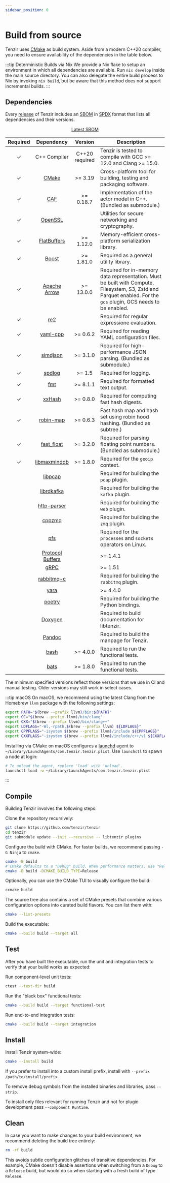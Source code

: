 ```yaml
---
sidebar_position: 0
---
```


# Build from source

Tenzir uses [CMake](https://cmake.org) as build system. Aside from a modern C++20
compiler, you need to ensure availability of the dependencies in the table
below.

:::tip Deterministic Builds via Nix
We provide a Nix flake to setup an environment in which all dependencies are
available. Run `nix develop` inside the main source directory. You can also
delegate the entire build process to Nix by invoking `nix build`, but be aware
that this method does not support incremental
builds.
:::

## Dependencies

Every [release](https://github.com/tenzir/tenzir/releases) of Tenzir includes an
[SBOM](https://en.wikipedia.org/wiki/Software_bill_of_materials) in
[SPDX](https://spdx.dev) format that lists all dependencies and their versions.

<div align="center" class="padding-bottom--md">
  <a class="button button--md button--primary margin-right--md" href="https://github.com/tenzir/tenzir/releases/latest/download/tenzir.spdx.json">Latest SBOM</a>
</div>

|Required|Dependency|Version|Description|
|:-:|:-:|:-:|-|
|✓|C++ Compiler|C++20 required|Tenzir is tested to compile with GCC >= 12.0 and Clang >= 15.0.|
|✓|[CMake](https://cmake.org)|>= 3.19|Cross-platform tool for building, testing and packaging software.|
|✓|[CAF](https://github.com/actor-framework/actor-framework)|>= 0.18.7|Implementation of the actor model in C++. (Bundled as submodule.)|
|✓|[OpenSSL](https://www.openssl.org)||Utilities for secure networking and cryptography.|
|✓|[FlatBuffers](https://google.github.io/flatbuffers/)|>= 1.12.0|Memory-efficient cross-platform serialization library.|
|✓|[Boost](https://www.boost.org)|>= 1.81.0|Required as a general utility library.|
|✓|[Apache Arrow](https://arrow.apache.org)|>= 13.0.0|Required for in-memory data representation. Must be built with Compute, Filesystem, S3, Zstd and Parquet enabled. For the `gcs` plugin, GCS needs to be enabled. |
|✓|[re2](https://github.com/google/re2)||Required for regular expressione evaluation.|
|✓|[yaml-cpp](https://github.com/jbeder/yaml-cpp)|>= 0.6.2|Required for reading YAML configuration files.|
|✓|[simdjson](https://github.com/simdjson/simdjson)|>= 3.1.0|Required for high-performance JSON parsing. (Bundled as submodule.)|
|✓|[spdlog](https://github.com/gabime/spdlog)|>= 1.5|Required for logging.|
|✓|[fmt](https://fmt.dev)|>= 8.1.1|Required for formatted text output.|
|✓|[xxHash](https://github.com/Cyan4973/xxHash)|>= 0.8.0|Required for computing fast hash digests.|
|✓|[robin-map](https://github.com/Tessil/robin-map)|>= 0.6.3|Fast hash map and hash set using robin hood hashing. (Bundled as subtree.)|
|✓|[fast_float](https://github.com/FastFloat/fast_float)|>= 3.2.0|Required for parsing floating point numbers. (Bundled as submodule.)|
|✓|[libmaxminddb](https://github.com/maxmind/libmaxminddb)|>= 1.8.0|Required for the `geoip` context.|
||[libpcap](https://www.tcpdump.org)||Required for building the `pcap` plugin.|
||[librdkafka](https://github.com/confluentinc/librdkafka)||Required for building the `kafka` plugin.|
||[http-parser](https://github.com/nodejs/http-parser)||Required for building the `web` plugin.|
||[cppzmq](https://github.com/zeromq/cppzmq)||Required for building the `zmq` plugin.|
||[pfs](https://github.com/dtrugman/pfs)||Required for the `processes` and `sockets` operators on Linux.|
||[Protocol Buffers](https://protobuf.dev)||>= 1.4.1|Required for building the `velociraptor` plugin.|
||[gRPC](https://grpci.io)||>= 1.51|Required for building the `velociraptor` plugin.|
||[rabbitmq-c](https://github.com/alanxz/rabbitmq-c)||Required for building the `rabbitmq` plugin.|
||[yara](https://yara.readthedocs.io/)||>= 4.4.0|Required for building the `yara` plugin.|
||[poetry](https://python-poetry.org)||Required for building the Python bindings.|
||[Doxygen](http://www.doxygen.org)||Required to build documentation for libtenzir.|
||[Pandoc](https://github.com/jgm/pandoc)||Required to build the manpage for Tenzir.|
||[bash](https://www.gnu.org/software/bash/)|>= 4.0.0|Required to run the functional tests.|
||[bats](https://bats-core.readthedocs.io)|>= 1.8.0|Required to run the functional tests.|


The minimum specified versions reflect those versions that we use in CI and
manual testing. Older versions may still work in select cases.

:::tip macOS
On macOS, we recommend using the latest Clang from the Homebrew `llvm` package
with the following settings:

```bash
export PATH="$(brew --prefix llvm)/bin:${PATH}"
export CC="$(brew --prefix llvm)/bin/clang"
export CXX="$(brew --prefix llvm)/bin/clang++"
export LDFLAGS="-Wl,-rpath,$(brew --prefix llvm) ${LDFLAGS}"
export CPPFLAGS="-isystem $(brew --prefix llvm)/include ${CPPFLAGS}"
export CXXFLAGS="-isystem $(brew --prefix llvm)/include/c++/v1 ${CXXFLAGS}"
```

Installing via CMake on macOS configures a [launchd](https://www.launchd.info)
agent to `~/Library/LaunchAgents/com.tenzir.tenzir.plist`. Use `launchctl` to
spawn a node at login:

```bash
# To unload the agent, replace 'load' with 'unload'.
launchctl load -w ~/Library/LaunchAgents/com.tenzir.tenzir.plist
```
:::

## Compile

Building Tenzir involves the following steps:

Clone the repository recursively:

```bash
git clone https://github.com/tenzir/tenzir
cd tenzir
git submodule update --init --recursive -- libtenzir plugins
```

Configure the build with CMake. For faster builds, we recommend passing
`-G Ninja` to `cmake`.

```bash
cmake -B build
# CMake defaults to a "Debug" build. When performance matters, use "Release"
cmake -B build -DCMAKE_BUILD_TYPE=Release  
```

Optionally, you can use the CMake TUI to visually configure the build:

```bash
ccmake build
```

The source tree also contains a set of CMake presets that combine various
configuration options into curated build flavors. You can list them with:

```bash
cmake --list-presets
```

Build the executable:

```bash
cmake --build build --target all
```

## Test

After you have built the executable, run the unit and integration tests to
verify that your build works as expected:

Run component-level unit tests:

```bash
ctest --test-dir build
```

Run the "black box" functional tests:

```bash
cmake --build build --target functional-test
```

Run end-to-end integration tests:

```bash
cmake --build build --target integration
```

## Install

Install Tenzir system-wide:

```bash
cmake --install build
```

If you prefer to install into a custom install prefix, install with `--prefix
/path/to/install/prefix`.

To remove debug symbols from the installed binaries and libraries, pass
`--strip`.

To install only files relevant for running Tenzir and not for plugin development
pass `--component Runtime`.

## Clean

In case you want to make changes to your build environment, we recommend
deleting the build tree entirely:

```bash
rm -rf build
```

This avoids subtle configuration glitches of transitive dependencies. For
example, CMake doesn't disable assertions when switching from a `Debug` to
a `Release` build, but would do so when starting with a fresh build of type
`Release`.
